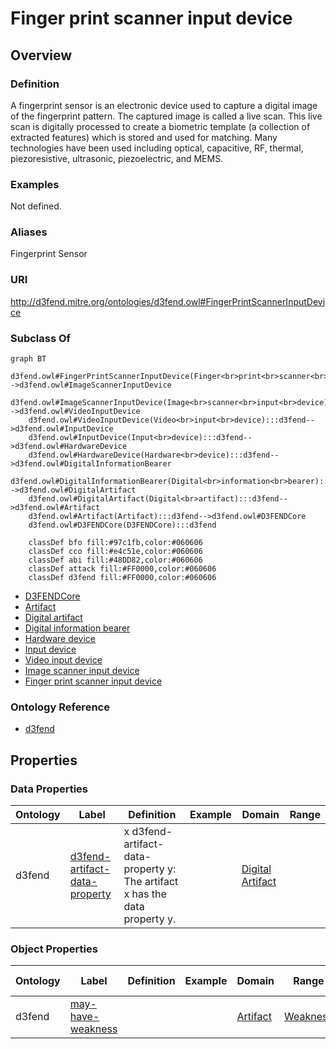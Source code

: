 # Finger print scanner input device

## Overview

### Definition
A fingerprint sensor is an electronic device used to capture a digital image of the fingerprint pattern. The captured image is called a live scan. This live scan is digitally processed to create a biometric template (a collection of extracted features) which is stored and used for matching. Many technologies have been used including optical, capacitive, RF, thermal, piezoresistive, ultrasonic, piezoelectric, and MEMS.

### Examples
Not defined.

### Aliases
Fingerprint Sensor

### URI
http://d3fend.mitre.org/ontologies/d3fend.owl#FingerPrintScannerInputDevice

### Subclass Of
```mermaid
graph BT
    d3fend.owl#FingerPrintScannerInputDevice(Finger<br>print<br>scanner<br>input<br>device):::d3fend-->d3fend.owl#ImageScannerInputDevice
    d3fend.owl#ImageScannerInputDevice(Image<br>scanner<br>input<br>device):::d3fend-->d3fend.owl#VideoInputDevice
    d3fend.owl#VideoInputDevice(Video<br>input<br>device):::d3fend-->d3fend.owl#InputDevice
    d3fend.owl#InputDevice(Input<br>device):::d3fend-->d3fend.owl#HardwareDevice
    d3fend.owl#HardwareDevice(Hardware<br>device):::d3fend-->d3fend.owl#DigitalInformationBearer
    d3fend.owl#DigitalInformationBearer(Digital<br>information<br>bearer):::d3fend-->d3fend.owl#DigitalArtifact
    d3fend.owl#DigitalArtifact(Digital<br>artifact):::d3fend-->d3fend.owl#Artifact
    d3fend.owl#Artifact(Artifact):::d3fend-->d3fend.owl#D3FENDCore
    d3fend.owl#D3FENDCore(D3FENDCore):::d3fend
    
    classDef bfo fill:#97c1fb,color:#060606
    classDef cco fill:#e4c51e,color:#060606
    classDef abi fill:#48DD82,color:#060606
    classDef attack fill:#FF0000,color:#060606
    classDef d3fend fill:#FF0000,color:#060606
```

- [D3FENDCore](/docs/ontology/reference/model/D3FENDCore/D3FENDCore.md)
- [Artifact](/docs/ontology/reference/model/D3FENDCore/Artifact/Artifact.md)
- [Digital artifact](/docs/ontology/reference/model/D3FENDCore/Artifact/Digital%20artifact/Digital%20artifact.md)
- [Digital information bearer](/docs/ontology/reference/model/D3FENDCore/Artifact/Digital%20artifact/Digital%20information%20bearer/Digital%20information%20bearer.md)
- [Hardware device](/docs/ontology/reference/model/D3FENDCore/Artifact/Digital%20artifact/Digital%20information%20bearer/Hardware%20device/Hardware%20device.md)
- [Input device](/docs/ontology/reference/model/D3FENDCore/Artifact/Digital%20artifact/Digital%20information%20bearer/Hardware%20device/Input%20device/Input%20device.md)
- [Video input device](/docs/ontology/reference/model/D3FENDCore/Artifact/Digital%20artifact/Digital%20information%20bearer/Hardware%20device/Input%20device/Video%20input%20device/Video%20input%20device.md)
- [Image scanner input device](/docs/ontology/reference/model/D3FENDCore/Artifact/Digital%20artifact/Digital%20information%20bearer/Hardware%20device/Input%20device/Video%20input%20device/Image%20scanner%20input%20device/Image%20scanner%20input%20device.md)
- [Finger print scanner input device](/docs/ontology/reference/model/D3FENDCore/Artifact/Digital%20artifact/Digital%20information%20bearer/Hardware%20device/Input%20device/Video%20input%20device/Image%20scanner%20input%20device/Finger%20print%20scanner%20input%20device/Finger%20print%20scanner%20input%20device.md)


### Ontology Reference
- [d3fend](http://d3fend.mitre.org/ontologies/d3fend.owl#)

## Properties
### Data Properties
| Ontology | Label | Definition | Example | Domain | Range |
|----------|-------|------------|---------|--------|-------|
| d3fend | [d3fend-artifact-data-property](http://d3fend.mitre.org/ontologies/d3fend.owl#d3fend-artifact-data-property) | x d3fend-artifact-data-property y: The artifact x has the data property y. |  | [Digital Artifact](/docs/ontology/reference/model/D3FENDCore/Artifact/Digital%20artifact/Digital%20artifact.md) | []() |

### Object Properties
| Ontology | Label | Definition | Example | Domain | Range | Inverse Of |
|----------|-------|------------|---------|--------|-------|------------|
| d3fend | [may-have-weakness](http://d3fend.mitre.org/ontologies/d3fend.owl#may-have-weakness) |  |  | [Artifact](/docs/ontology/reference/model/D3FENDCore/Artifact/Artifact.md) | [Weakness](/docs/ontology/reference/model/D3FENDCore/Weakness/Weakness.md) | []() |


